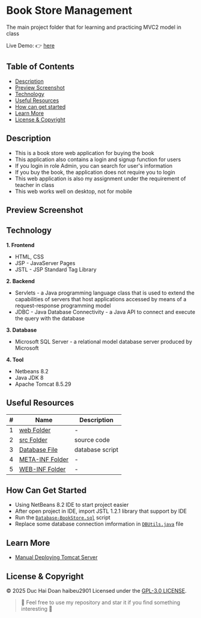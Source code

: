 # Book Store Management

The main project folder that for learning and practicing MVC2 model in class

Live Demo: :point_right: [here]()

## Table of Contents
- [Description](#description)
- [Preview Screenshot](#preview-screenshot)
- [Technology](#technology)
- [Useful Resources](#useful-resources)
- [How can get started](#how-can-get-started)
- [Learn More](#learn-more)
- [License & Copyright](#license--copyright)

## Description
- This is a book store web application for buying the book
- This application also contains a login and signup function for users
- If you login in role Admin, you can search for user's information
- If you buy the book, the application does not require you to login 
- This web application is also my assignment under the requirement of teacher in class
- This web works well on desktop, not for mobile

## Preview Screenshot


  
## Technology
**1. Frontend**
  - HTML, CSS
  - JSP - JavaServer Pages
  - JSTL - JSP Standard Tag Library

**2. Backend**
  - Servlets - a Java programming language class that is used to extend the capabilities of servers that host applications accessed by means of a request-response programming model
  - JDBC - Java Database Connectivity - a Java API to connect and execute the query with the database

**3. Database**
  - Microsoft SQL Server - a relational model database server produced by Microsoft

**4. Tool**
  - Netbeans 8.2
  - Java JDK 8
  - Apache Tomcat 8.5.29

## Useful Resources

#| Name | Description
-| ---- | -----------
1| [web Folder](https://github.com/haibeu2901/BookStore/tree/master/web) | -
2| [src Folder](https://github.com/haibeu2901/BookStore/tree/master/src/java) | source code
3| [Database File](https://github.com/haibeu2901/BookStore/blob/master/Database-BookStore.sql) | database script
4| [META-INF Folder](https://github.com/haibeu2901/BookStore/tree/master/web/META-INF) | -
5| [WEB-INF Folder](https://github.com/haibeu2901/BookStore/tree/master/web/WEB-INF) | -

## How Can Get Started

- Using NetBeans 8.2 IDE to start project easier
- After open project in IDE, import JSTL 1.2.1 library that support by IDE
- Run the [`Database-BookStore.sql`](https://github.com/haibeu2901/BookStore/blob/master/Database-BookStore.sql) script 
- Replace some database connection imformation in [`DBUtils.java`](https://github.com/haibeu2901/BookStore/blob/master/src/java/utils/DBUtils.java) file

## Learn More
- [Manual Deploying Tomcat Server](https://github.com/haibeu2901/BookStore/tree/master/Manual%20Deploying%20Tomcat%20Server)

## License & Copyright
&copy; 2025 Duc Hai Doan haibeu2901 Licensed under the [GPL-3.0 LICENSE](https://github.com/haibeu2901/BookStore/blob/master/LICENSE).

> :love_you_gesture: Feel free to use my repository and star it if you find something interesting :love_you_gesture:
